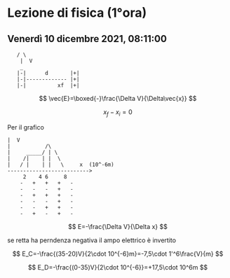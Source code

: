 # Lezione di fisica (1°ora)
## Venerdì 10 dicembre 2021, 08:11:00


       / \
        |  V
		_
	   |-|      d       |+|
	   |-|------------- |+|
	   |-|          xf  |+|



$$
\vec{E}=\boxed{-}\frac{\Delta V}{\Delta\vec{x}}
$$


$$
x_f-x_i=0
$$


Per il grafico
	
  
	|  V       
	|           /\
	|     _____/ | \
	|    /|    | |  \
	|   / |    | |   \     x  (10^-6m)
    --------------------------> 
         2    4 6     8
		-   +   +   +   -
		-   -   -   +   -
		-   +   +   +   -
		-   -   -   +   -
		-   -   +   +   -
		-   +   -   +   -




$$
E=-\frac{\Delta V}{\Delta x}
$$

se retta ha perndenza negativa il ampo elettrico è invertito

$$
E_C=-\frac{(35-20)V}{2\cdot 10^{-6}m}=-7,5\cdot 1'^6\frac{V}{m}
$$


$$
E_D=-\frac{(0-35)V}{2\cdot 10^{-6}}=+17,5\cdot 10^6m
$$
<!--stackedit_data:
eyJoaXN0b3J5IjpbLTYzNDczNjYyOCwtMjE0NjE3NTE2MCwxMT
M3MjU4NzEzXX0=
-->